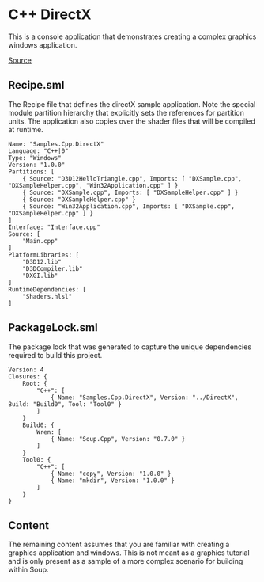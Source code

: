 # C++ DirectX
This is a console application that demonstrates creating a complex graphics windows application.

[Source](https://github.com/SoupBuild/Soup/tree/main/Samples/Cpp/DirectX)

## Recipe.sml
The Recipe file that defines the directX sample application. Note the special module partition hierarchy that explicitly sets the references for partition units. The application also copies over the shader files that will be compiled at runtime.
```
Name: "Samples.Cpp.DirectX"
Language: "C++|0"
Type: "Windows"
Version: "1.0.0"
Partitions: [
    { Source: "D3D12HelloTriangle.cpp", Imports: [ "DXSample.cpp", "DXSampleHelper.cpp", "Win32Application.cpp" ] }
    { Source: "DXSample.cpp", Imports: [ "DXSampleHelper.cpp" ] }
    { Source: "DXSampleHelper.cpp" }
    { Source: "Win32Application.cpp", Imports: [ "DXSample.cpp", "DXSampleHelper.cpp" ] }
]
Interface: "Interface.cpp"
Source: [
    "Main.cpp"
]
PlatformLibraries: [
    "D3D12.lib"
    "D3DCompiler.lib"
    "DXGI.lib"
]
RuntimeDependencies: [
    "Shaders.hlsl"
]
```

## PackageLock.sml
The package lock that was generated to capture the unique dependencies required to build this project.
```
Version: 4
Closures: {
    Root: {
        "C++": [
            { Name: "Samples.Cpp.DirectX", Version: "../DirectX", Build: "Build0", Tool: "Tool0" }
        ]
    }
    Build0: {
        Wren: [
            { Name: "Soup.Cpp", Version: "0.7.0" }
        ]
    }
    Tool0: {
        "C++": [
            { Name: "copy", Version: "1.0.0" }
            { Name: "mkdir", Version: "1.0.0" }
        ]
    }
}
```

## Content
The remaining content assumes that you are familiar with creating a graphics application and windows. This is not meant as a graphics tutorial and is only present as a sample of a more complex scenario for building within Soup.